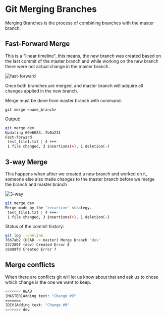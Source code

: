 # Git Merging Branches

Merging Branches is the process of combining branches with the master branch.

## Fast-Forward Merge

This is a "linear timeline", this means, the new branch was created based on the last commit of the master branch and while working on the new branch there were not actual change in the master branch.

![fast-forward](<https://wac-cdn.atlassian.com/dam/jcr:b87df050-2a3a-4f17-bb80-43c5217b4947/07%20(1).svg>)

Once both branches are merged, and master branch will adquire all changes applied in the new branch.

Merge must be done from master branch with command:

`git merge <name_branch>`

Output:

```sh
git merge dev
Updating 60e6083..7b0a231
Fast-forward
 test_file1.txt | 4 +++-
 1 file changed, 3 insertions(+), 1 deletion(-)
```

## 3-way Merge

This happens when aftter we created a new branch and worked on it, someone else also made changes to the master branch before we merge the branch and master branch

![3-way](https://wac-cdn.atlassian.com/dam/jcr:91b1bdf5-fda3-4d20-b108-0bb9eea402b2/08.svg?cdnVersion=1319)

```sh
git merge dev
Merge made by the 'recursive' strategy.
 test_file1.txt | 4 +++-
 1 file changed, 3 insertions(+), 1 deletion(-)
```

Status of the commit history:

```sh
git log --oneline
7667ab2 (HEAD -> master) Merge branch 'dev'
237209f (dev) Created Error 8
c0089fd Created Error 7
```

## Merge conflicts

When there are conflicts git will let us know about that and ask us to chose which change is the one we want to keep.

```sh
<<<<<<< HEAD
[MASTER]Adding text: "Change #9"
=======
[DEV]Adding text: "Change #9"
>>>>>>> dev
```
